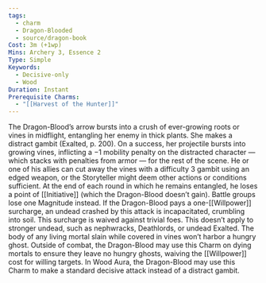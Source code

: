 ```yaml
---
tags:
  - charm
  - Dragon-Blooded
  - source/dragon-book
Cost: 3m (+1wp)
Mins: Archery 3, Essence 2
Type: Simple
Keywords:
  - Decisive-only
  - Wood
Duration: Instant
Prerequisite Charms:
  - "[[Harvest of the Hunter]]"
---
```

The Dragon-Blood’s arrow bursts into a crush of ever-growing roots or vines in midflight, entangling her enemy in thick plants. She makes a distract gambit (Exalted, p. 200). On a success, her projectile bursts into growing vines, inflicting a −1 mobility penalty on the distracted character — which stacks with penalties from armor — for the rest of the scene. He or one of his allies can cut away the vines with a difficulty 3 gambit using an edged weapon, or the Storyteller might deem other actions or conditions sufficient. At the end of each round in which he remains entangled, he loses a point of [[Initiative]] (which the Dragon-Blood doesn’t gain). Battle groups lose one Magnitude instead. If the Dragon-Blood pays a one-[[Willpower]] surcharge, an undead crashed by this attack is incapacitated, crumbling into soil. This surcharge is waived against trivial foes. This doesn’t apply to stronger undead, such as nephwracks, Deathlords, or undead Exalted. The body of any living mortal slain while covered in vines won’t harbor a hungry ghost. Outside of combat, the Dragon-Blood may use this Charm on dying mortals to ensure they leave no hungry ghosts, waiving the [[Willpower]] cost for willing targets. In Wood Aura, the Dragon-Blood may use this Charm to make a standard decisive attack instead of a distract gambit.